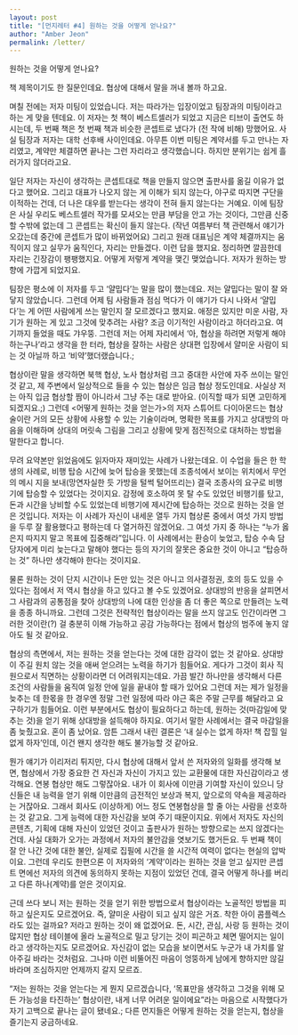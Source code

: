 ```yaml
---
layout: post
title: "[먼지레터 #4] 원하는 것을 어떻게 얻나요?"
author: "Amber Jeon"
permalink: /letter/
---
```


원하는 것을 어떻게 얻나요?

책 제목이기도 한 질문인데요. 협상에 대해서 말을 꺼내 볼까 하고요. 

며칠 전에는 저자 미팅이 있었습니다. 저는 따라가는 입장이었고 팀장과의 미팅이라고 하는 게 맞을 텐데요. 이 저자는 첫 책이 베스트셀러가 되었고 지금은 티브이 출연도 하시는데, 두 번째 책은 첫 번째 책과 비슷한 콘셉트로 냈다가 (전 작에 비해) 망했어요. 사실 팀장과 저자는 대학 선후배 사이인데요. 아무튼 이번 미팅은 계약서를 두고 만나는 자리였고, 계약만 체결하면 끝나는 그런 자리라고 생각했습니다. 하지만 분위기는 쉽게 흘러가지 않더라고요. 

일단 저자는 자신이 생각하는 콘셉트대로 책을 만들지 않으면 출판사를 옮길 이유가 없다고 했어요. 그리고 대표가 나오지 않는 게 이해가 되지 않는다, 야구로 따지면 구단을 이적하는 건데, 더 나은 대우를 받는다는 생각이 전혀 들지 않는다는 거예요. 이에 팀장은 사실 우리도 베스트셀러 작가를 모셔오는 만큼 부담을 안고 가는 것이다, 그만큼 신중할 수밖에 없는데 그 콘셉트는 확신이 들지 않는다. (작년 여름부터 책 관련해서 얘기가 오갔는데 중간에 콘셉트가 많이 바뀌었어요) 그리고 원래 대표님은 계약 체결까지는 움직이지 않고 실무가 움직인다, 자리는 만들겠다. 이런 답을 했지요. 정리하면 깔끔한데 자리는 긴장감이 팽팽했지요. 어떻게 저렇게 계약을 맺긴 맺었습니다. 저자가 원하는 방향에 가깝게 되었지요. 

팀장은 평소에 이 저자를 두고 ‘얄밉다’는 말을 많이 했는데요. 저는 얄밉다는 말이 잘 와 닿지 않았습니다. 그런데 어제 팀 사람들과 점심 먹다가 이 얘기가 다시 나와서 ‘얄밉다’는 게 어떤 사람에게 쓰는 말인지 잘 모르겠다고 했지요. 애정은 있지만 미운 사람, 자기가 원하는 게 있고 그것에 맞추려는 사람? 조금 이기적인 사람이라고 하더라고요. 여기까지 들었을 때도 갸우뚱. 그런데 저는 어제 자리에서 ‘아, 협상을 하려면 저렇게 해야 하는구나’라고 생각을 한 터라, 협상을 잘하는 사람은 상대편 입장에서 얄미운 사람이 되는 것 아닐까 하고 ‘비약’했더랬습니다.;

협상이란 말을 생각하면 북핵 협상, 노사 협상처럼 크고 중대한 사안에 자주 쓰이는 말인 것 같고, 제 주변에서 일상적으로 들을 수 있는 협상은 임금 협상 정도인데요. 사실상 저는 아직 입금 협상할 짬이 아니라서 그냥 주는 대로 받아요. (이직할 때가 되면 고민하게 되겠지요.;) 그런데 <어떻게 원하는 것을 얻는가>의 저자 스튜어트 다이아몬드는 협상술이란 거의 모든 상황에 사용할 수 있는 기술이라며, 명확한 목표를 가지고 상대방의 마음을 이해하며 상대의 머릿속 그림을 그리고 상황에 맞게 점진적으로 대처하는 방법을 말한다고 합니다. 

무려 요약본만 읽었음에도 읽자마자 재미있는 사례가 나왔는데요. 이 수업을 들은 한 학생의 사례로, 비행 탑승 시간에 늦어 탑승을 못했는데 조종석에서 보이는 위치에서 무언의 메시 지을 보내(망연자실한 듯 가방을 털썩 털어뜨리는) 결국 조종사의 요구로 비행기에 탑승할 수 있었다는 것이지요. 감정에 호소하여 못 탈 수도 있었던 비행기를 탔고, 돈과 시간을 낭비할 수도 있었는데 비행기에 제시간에 탑승하는 것으로 원하는 것을 얻은 것입니다. 저자는 이 사례가 자신이 내세운 열두 가지 협상론 중에서 여섯 가지 방법을 두루 잘 활용했다고 평하는데 다 열거하진 않겠어요. 그 여섯 가지 중 하나는 “누가 옳은지 따지지 말고 목표에 집중해라”입니다. 이 사례에서는 환승이 늦었고, 탑승 수속 담당자에게 미리 늦는다고 말해야 했다는 등의 자기의 잘못은 중요한 것이 아니고 “탑승하는 것” 하나만 생각해야 한다는 것이지요. 

물론 원하는 것이 단지 시간이나 돈만 있는 것은 아니고 의사결정권, 호의 등도 있을 수 있다는 점에서 저 역시 협상을 하고 있다고 볼 수도 있겠어요. 상대방의 반응을 살피면서 그 사람과의 공통점을 찾아 상대방의 나에 대한 인상을 좀 더 좋은 쪽으로 만들려는 노력을 종종 하니까요. 그런데 그것은 전략적인 협상이라는 말을 쓰지 않고도 인간이라면 그러한 것이란(?) 걸 충분히 이해 가능하고 공감 가능하다는 점에서 협상의 범주에 놓지 않아도 될 것 같아요.

협상의 측면에서, 저는 원하는 것을 얻는다는 것에 대한 감각이 없는 것 같아요. 상대방이 주길 원치 않는 것을 애써 얻으려는 노력을 하기가 힘들어요. 게다가 그것이 회사 직원으로서 직면하는 상황이라면 더 어려워지는데요. 가끔 발간 하나만을 생각해서 다른 조건의 사람들을 움직여 일정 안에 일을 끝내야 할 때가 있어요 그런데 저는 제가 일정을 늦추는 데 한몫을 한 경우엔 정말 그런 일정에 따라 야근 혹은 주말 근무를 해달라고 요구하기가 힘들어요. 이런 부분에서도 협상이 필요하다고 하는데, 원하는 것(마감일에 맞추는 것)을 얻기 위해 상대방을 설득해야 하지요. 여기서 말한 사례에서는 결국 마감일을 좀 늦췄고요. 혼이 좀 났어요. 암튼 그래서 내린 결론은 ‘내 실수는 없게 하자! 책 잡힐 일 없게 하자’인데, 이건 왠지 생각한 해도 불가능할 것 같아요.

뭔가 얘기가 이리저리 튀지만, 다시 협상에 대해서 앞서 쓴 저자와의 일화를 생각해 보면, 협상에서 가장 중요한 건 자신과 자신이 가지고 있는 교환물에 대한 자신감이라고 생각해요. 연봉 협상만 해도 그렇잖아요. 내가 이 회사에 이만큼 기여할 자신이 있으니 당신들은 내 능력을 얻기 위해 이만큼의 금전적인 보상과 복지, 앞으로의 약속을 제공하라는 거잖아요. 그래서 회사도 (이상하게) 어느 정도 연봉협상을 할 줄 아는 사람을 선호하는 것 같고요. 그게 능력에 대한 자신감을 보여 주기 때문이지요. 위에서 저자도 자신의 콘텐츠, 기획에 대해 자신이 있었던 것이고 출판사가 원하는 방향으로는 쓰지 않겠다는 건데. 사실 대화가 오가는 과정에서 저자의 불안감을 엿보기도 했거든요. 두 번째 책이 잘 안 나간 것에 대한 불안, 실제로 집필에 시간을 쓸 시간적 여력이 없다는 현실의 압박이요. 그런데 우리도 한편으론 이 저자와의 ‘계약’이라는 원하는 것을 얻고 싶지만 콘셉트 면에선 저자의 의견에 동의하지 못하는 지점이 있었던 건데, 결국 어떻게 하나를 버리고 다른 하나(계약)를 얻은 것이지요. 

근데 쓰다 보니 저는 원하는 것을 얻기 위한 방법으로서 협상이라는 노골적인 방법을 피하고 싶은지도 모르겠어요. 즉, 얄미운 사람이 되고 싶지 않은 거죠. 착한 아이 콤플렉스라도 있는 걸까요? 저라고 원하는 것이 왜 없겠어요. 돈, 시간, 관심, 사랑 등 원하는 것이 많지만 협상 테이블에 올라 노골적으로 밀고 당기는 것이 피곤하고 체면 떨어지는 일이라고 생각하는지도 모르겠어요. 자신감이 없는 모습을 보이면서도 누군가 내 가치를 알아주길 바라는 것처럼요. 그나마 이런 비뚤어진 마음이 엉뚱하게 남에게 향하지만 않길 바라며 조심하지만 언제까지 갈지 모르죠. 

“저는 원하는 것을 얻는다는 게 뭔지 모르겠습니다, ‘목표만을 생각하고 그것을 위해 모든 가능성을 타진하는’ 협상이란, 내게 너무 어려운 일이에요”라는 마음으로 시작했다가 자기 고백으로 끝나는 글이 됐네요.; 다른 먼지들은 어떻게 원하는 것을 얻는지, 협상을 즐기는지 궁금하네요.